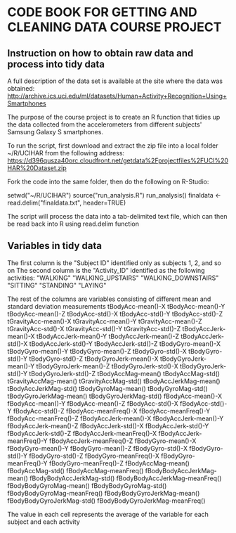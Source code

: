 # CODE BOOK FOR GETTING AND CLEANING DATA COURSE PROJECT

## Instruction on how to obtain raw data and process into tidy data

A full description of the data set is available at the site where the data was obtained: 
http://archive.ics.uci.edu/ml/datasets/Human+Activity+Recognition+Using+Smartphones 

The purpose of the course project is to create an R function that tidies up the data collected from the accelerometers from different subjects' Samsung Galaxy S smartphones.

To run the script, first download and extract the zip file into a local folder ~/R/UCIHAR from the following address: https://d396qusza40orc.cloudfront.net/getdata%2Fprojectfiles%2FUCI%20HAR%20Dataset.zip

Fork the code into the same folder, then do the following on R-Studio:

setwd("~/R/UCIHAR")
source("run_analysis.R")
run_analysis()
finaldata <- read.delim("finaldata.txt", header=TRUE)

The script will process the data into a tab-delimited text file, which can then be read back into R using read.delim function

## Variables in tidy data

The first column is the "Subject ID" identified only as subjects 1, 2, and so on
The second column is the "Activity_ID" identified as the following activities:
"WALKING"
"WALKING_UPSTAIRS"
"WALKING_DOWNSTAIRS"
"SITTING"
"STANDING"
"LAYING"

The rest of the columns are variables consisting of different mean and standard deviation measurements
tBodyAcc-mean()-X
tBodyAcc-mean()-Y
tBodyAcc-mean()-Z
tBodyAcc-std()-X
tBodyAcc-std()-Y
tBodyAcc-std()-Z
tGravityAcc-mean()-X
tGravityAcc-mean()-Y
tGravityAcc-mean()-Z
tGravityAcc-std()-X
tGravityAcc-std()-Y
tGravityAcc-std()-Z
tBodyAccJerk-mean()-X
tBodyAccJerk-mean()-Y
tBodyAccJerk-mean()-Z
tBodyAccJerk-std()-X
tBodyAccJerk-std()-Y
tBodyAccJerk-std()-Z
tBodyGyro-mean()-X
tBodyGyro-mean()-Y
tBodyGyro-mean()-Z
tBodyGyro-std()-X
tBodyGyro-std()-Y
tBodyGyro-std()-Z
tBodyGyroJerk-mean()-X
tBodyGyroJerk-mean()-Y
tBodyGyroJerk-mean()-Z
tBodyGyroJerk-std()-X
tBodyGyroJerk-std()-Y
tBodyGyroJerk-std()-Z
tBodyAccMag-mean()
tBodyAccMag-std()
tGravityAccMag-mean()
tGravityAccMag-std()
tBodyAccJerkMag-mean()
tBodyAccJerkMag-std()
tBodyGyroMag-mean()
tBodyGyroMag-std()
tBodyGyroJerkMag-mean()
tBodyGyroJerkMag-std()
fBodyAcc-mean()-X
fBodyAcc-mean()-Y
fBodyAcc-mean()-Z
fBodyAcc-std()-X
fBodyAcc-std()-Y
fBodyAcc-std()-Z
fBodyAcc-meanFreq()-X
fBodyAcc-meanFreq()-Y
fBodyAcc-meanFreq()-Z
fBodyAccJerk-mean()-X
fBodyAccJerk-mean()-Y
fBodyAccJerk-mean()-Z
fBodyAccJerk-std()-X
fBodyAccJerk-std()-Y
fBodyAccJerk-std()-Z
fBodyAccJerk-meanFreq()-X
fBodyAccJerk-meanFreq()-Y
fBodyAccJerk-meanFreq()-Z
fBodyGyro-mean()-X
fBodyGyro-mean()-Y
fBodyGyro-mean()-Z
fBodyGyro-std()-X
fBodyGyro-std()-Y
fBodyGyro-std()-Z
fBodyGyro-meanFreq()-X
fBodyGyro-meanFreq()-Y
fBodyGyro-meanFreq()-Z
fBodyAccMag-mean()
fBodyAccMag-std()
fBodyAccMag-meanFreq()
fBodyBodyAccJerkMag-mean()
fBodyBodyAccJerkMag-std()
fBodyBodyAccJerkMag-meanFreq()
fBodyBodyGyroMag-mean()
fBodyBodyGyroMag-std()
fBodyBodyGyroMag-meanFreq()
fBodyBodyGyroJerkMag-mean()
fBodyBodyGyroJerkMag-std()
fBodyBodyGyroJerkMag-meanFreq()

The value in each cell represents the average of the variable for each subject and each activity
